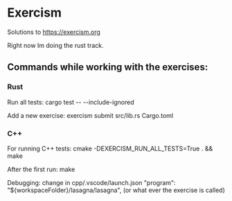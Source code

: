 # Exercism

Solutions to https://exercism.org

Right now Im doing the rust track.

## Commands while working with the exercises:

### Rust

Run all tests: cargo test -- --include-ignored

Add a new exercise: exercism submit src/lib.rs Cargo.toml

### C++

For running C++ tests: cmake -DEXERCISM_RUN_ALL_TESTS=True . && make

After the first run: make

Debugging: change in cpp/.vscode/launch.json "program": "${workspaceFolder}/lasagna/lasagna", (or what ever the exercise is called)
